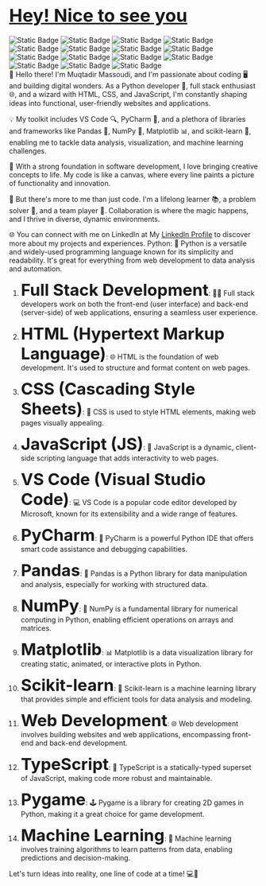<h1><span style="font-size: 36px;"><a href='https://github.com/MadihaMassoudi'>Hey! Nice to see you</a></span></h1>
<div><img alt="Static Badge" src="https://img.shields.io/badge/🌐%20JavaScript-blue"> <img alt="Static Badge" src="https://img.shields.io/badge/💅%20CSS-pink"> <img alt="Static Badge" src="https://img.shields.io/badge/📄%20HTML-orange"> <img alt="Static Badge" src="https://img.shields.io/badge/🦕%20TypeJS-violet"> <img alt="Static Badge" src="https://img.shields.io/badge/🐍%20Python-purple"> <img alt="Static Badge" src="https://img.shields.io/badge/🧮%20Numpy-grey"> <img alt="Static Badge" src="https://img.shields.io/badge/📈%20Matplotlib-violet"> <img alt="Static Badge" src="https://img.shields.io/badge/🕹️%20PyGame-darkblue"> <img alt="Static Badge" src="https://img.shields.io/badge/💻%20VS%20Code-black"> <img alt="Static Badge" src="https://img.shields.io/badge/🧙%20PyCharm-darkpurple"> <img alt="Static Badge" src="https://img.shields.io/badge/💼%20Freelancer-lightblue"> <img alt="Static Badge" src="https://img.shields.io/badge/📚%20Scikit%20learn-red"> <img alt="Static Badge" src="https://img.shields.io/badge/➖%20Linear%20Regression-darkgreen"> <img alt="Static Badge" src="https://img.shields.io/badge/🔄%20Logistic%20Regression-lightgreen"> <img alt="Static Badge" src="https://img.shields.io/badge/🤖%20Machine%20Learning-darkred"></div>
👋 Hello there! I'm <b></b>Muqtadir Massoudi</b>, and I'm passionate about coding 🖥️ and building digital wonders. As a Python developer 🐍, full stack enthusiast 🌐, and a wizard with HTML, CSS, and JavaScript, I'm constantly shaping ideas into functional, user-friendly websites and applications.

💡 My toolkit includes VS Code 🔍, PyCharm 🐍, and a plethora of libraries and frameworks like Pandas 🐼, NumPy 🔢, Matplotlib 📊, and scikit-learn 🧠, enabling me to tackle data analysis, visualization, and machine learning challenges.

🚀 With a strong foundation in software development, I love bringing creative concepts to life. My code is like a canvas, where every line paints a picture of functionality and innovation.

🌟 But there's more to me than just code. I'm a lifelong learner 📚, a problem solver 🧩, and a team player 🤝. Collaboration is where the magic happens, and I thrive in diverse, dynamic environments.

🌐 You can connect with me on LinkedIn at My <a href='https://www.linkedin.com/in/muqtadir-massoudi-a29195226/'>LinkedIn Profile</a> to discover more about my projects and experiences.
Python: 🐍 Python is a versatile and widely-used programming language known for its simplicity and readability. It's great for everything from web development to data analysis and automation.

1) <span style="font-size: 33px;"><b>Full Stack Development</b></span>: 👨‍💻 Full stack developers work on both the front-end (user interface) and back-end (server-side) of web applications, ensuring a seamless user experience.

2) <span style="font-size: 33px;"><b>HTML (Hypertext Markup Language)</b></span>: 🌐 HTML is the foundation of web development. It's used to structure and format content on web pages.

3) <span style="font-size: 33px;"><b>CSS (Cascading Style Sheets)</b></span>: 🎨 CSS is used to style HTML elements, making web pages visually appealing.

4) <span style="font-size: 33px;"><b>JavaScript (JS)</b></span>: 🚀 JavaScript is a dynamic, client-side scripting language that adds interactivity to web pages.

5) <span style="font-size: 33px;"><b>VS Code (Visual Studio Code)</b></span>: 💻 VS Code is a popular code editor developed by Microsoft, known for its extensibility and a wide range of features.

6) <span style="font-size: 33px;"><b>PyCharm</b></span>: 🐍 PyCharm is a powerful Python IDE that offers smart code assistance and debugging capabilities.

7) <span style="font-size: 33px;"><b>Pandas</b></span>: 🐼 Pandas is a Python library for data manipulation and analysis, especially for working with structured data.

8) <span style="font-size: 33px;"><b>NumPy</b></span>: 🔢 NumPy is a fundamental library for numerical computing in Python, enabling efficient operations on arrays and matrices.

9) <span style="font-size: 33px;"><b>Matplotlib</b></span>: 📊 Matplotlib is a data visualization library for creating static, animated, or interactive plots in Python.

10) <span style="font-size: 33px;"><b>Scikit-learn</b></span>: 🤖 Scikit-learn is a machine learning library that provides simple and efficient tools for data analysis and modeling.

11) <span style="font-size: 33px;"><b>Web Development</b></span>: 🌐 Web development involves building websites and web applications, encompassing front-end and back-end development.

12) <span style="font-size: 33px;"><b>TypeScript</b></span>: 🧰 TypeScript is a statically-typed superset of JavaScript, making code more robust and maintainable.

13) <span style="font-size: 33px;"><b>Pygame</b></span>: 🕹️ Pygame is a library for creating 2D games in Python, making it a great choice for game development.

14) <span style="font-size: 33px;"><b>Machine Learning</b></span>: 🤖 Machine learning involves training algorithms to learn patterns from data, enabling predictions and decision-making.

Let's turn ideas into reality, one line of code at a time! 💻🚀
